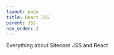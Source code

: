 ```yaml
---
layout: page
title: React JSS
parent: JSS
nav_order: 2
---
```


Everything about Sitecore JSS and React